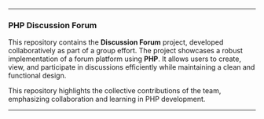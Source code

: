 
---

### PHP Discussion Forum

This repository contains the **Discussion Forum** project, developed collaboratively as part of a group effort. The project showcases a robust implementation of a forum platform using **PHP**. It allows users to create, view, and participate in discussions efficiently while maintaining a clean and functional design.

This repository highlights the collective contributions of the team, emphasizing collaboration and learning in PHP development.

--- 

